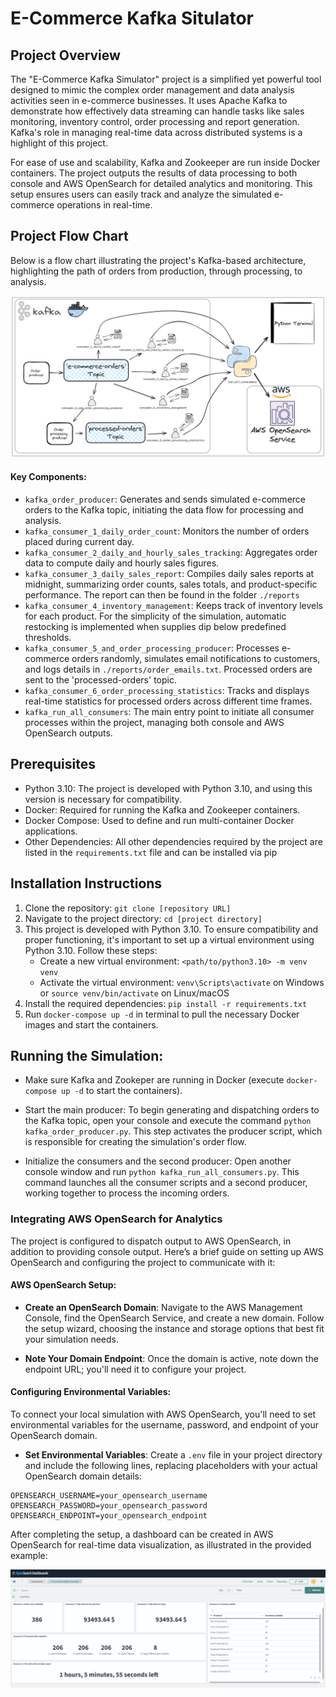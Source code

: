 # E-Commerce Kafka Situlator

## Project Overview
The "E-Commerce Kafka Simulator" project is a simplified yet powerful tool designed to mimic the complex order management and data analysis activities seen in e-commerce businesses. It uses Apache Kafka to demonstrate how effectively data streaming can handle tasks like sales monitoring, inventory control, order processing and report generation. Kafka's role in managing real-time data across distributed systems is a highlight of this project.

For ease of use and scalability, Kafka and Zookeeper are run inside Docker containers. The project outputs the results of data processing to both console and AWS OpenSearch for detailed analytics and monitoring. This setup ensures users can easily track and analyze the simulated e-commerce operations in real-time.

## Project Flow Chart
Below is a flow chart illustrating the project's Kafka-based architecture, highlighting the path of orders from production, through processing, to analysis.

![GitHub Logo](documentation_images/E-commerce-kafka-simulator-diagram.png)

#### Key Components:
* `kafka_order_producer`: Generates and sends simulated e-commerce orders to the Kafka topic, initiating the data flow for processing and analysis.
* `kafka_consumer_1_daily_order_count`: Monitors the number of orders placed during current day.
* `kafka_consumer_2_daily_and_hourly_sales_tracking`: Aggregates order data to compute daily and hourly sales figures.
* `kafka_consumer_3_daily_sales_report`: Compiles daily sales reports at midnight, summarizing order counts, sales totals, and product-specific performance. The report can then be found in the folder `./reports`
* `kafka_consumer_4_inventory_management`: Keeps track of inventory levels for each product. For the simplicity of the simulation, automatic restocking is implemented when supplies dip below predefined thresholds.
* `kafka_consumer_5_and_order_processing_producer`: Processes e-commerce orders randomly, simulates email notifications to customers, and logs details in `./reports/order_emails.txt`. Processed orders are sent to the 'processed-orders' topic.
* `kafka_consumer_6_order_processing_statistics`: Tracks and displays real-time statistics for processed orders across different time frames.
* `kafka_run_all_consumers`: The main entry point to initiate all consumer processes within the project, managing both console and AWS OpenSearch outputs.


## Prerequisites
- Python 3.10: The project is developed with Python 3.10, and using this version is necessary for compatibility.
- Docker: Required for running the Kafka and Zookeeper containers.
- Docker Compose: Used to define and run multi-container Docker applications.
- Other Dependencies: All other dependencies required by the project are listed in the `requirements.txt` file and can be installed via pip

## Installation Instructions
1. Clone the repository: `git clone [repository URL]`
2. Navigate to the project directory: `cd [project directory]`
3. This project is developed with Python 3.10. To ensure compatibility and proper functioning, it's important to set up a virtual environment using Python 3.10. Follow these steps:
    * Create a new virtual environment: `<path/to/python3.10> -m venv venv`
    * Activate the virtual environment: `venv\Scripts\activate` on Windows or `source venv/bin/activate` on Linux/macOS
4. Install the required dependencies: `pip install -r requirements.txt`
5. Run `docker-compose up -d` in terminal to pull the necessary Docker images and start the containers.


## Running the Simulation:
- Make sure Kafka and Zookeper are running in Docker (execute `docker-compose up -d` to start the containers).
- Start the main producer: To begin generating and dispatching orders to the Kafka topic, open your console and execute the command `python kafka_order_producer.py`. This step activates the producer script, which is responsible for creating the simulation's order flow.

- Initialize the consumers and the second producer: Open another console window and run `python kafka_run_all_consumers.py`. This command launches all the consumer scripts and a second producer, working together to process the incoming orders.

### Integrating AWS OpenSearch for Analytics
The project is configured to dispatch output to AWS OpenSearch, in addition to providing console output. Here’s a brief guide on setting up AWS OpenSearch and configuring the project to communicate with it:

#### AWS OpenSearch Setup:
- **Create an OpenSearch Domain**: Navigate to the AWS Management Console, find the OpenSearch Service, and create a new domain. Follow the setup wizard, choosing the instance and storage options that best fit your simulation needs.

- **Note Your Domain Endpoint**: Once the domain is active, note down the endpoint URL; you'll need it to configure your project.

#### Configuring Environmental Variables:
To connect your local simulation with AWS OpenSearch, you'll need to set environmental variables for the username, password, and endpoint of your OpenSearch domain.

- **Set Environmental Variables**: Create a `.env` file in your project directory and include the following lines, replacing placeholders with your actual OpenSearch domain details:
```
OPENSEARCH_USERNAME=your_opensearch_username
OPENSEARCH_PASSWORD=your_opensearch_password
OPENSEARCH_ENDPOINT=your_opensearch_endpoint
```
After completing the setup, a dashboard can be created in AWS OpenSearch for real-time data visualization, as illustrated in the provided example:

![GitHub Logo](documentation_images/AWS-OpenSearch-dashboard-example.png)